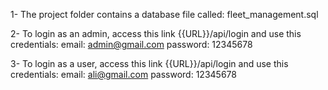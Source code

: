 1- The project folder contains a database file called:
fleet_management.sql

2- To login as an admin, access this link
{{URL}}/api/login
and use this credentials:
email: admin@gmail.com
password: 12345678

3- To login as a user, access this link
{{URL}}/api/login
and use this credentials:
email: ali@gmail.com
password: 12345678


